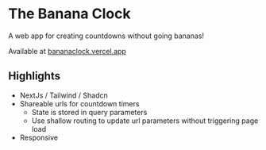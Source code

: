 # The Banana Clock

A web app for creating countdowns without going bananas!

Available at [bananaclock.vercel.app](bananaclock.vercel.app)

## Highlights

- NextJs / Tailwind / Shadcn
- Shareable urls for countdown timers
  - State is stored in query parameters
  - Use shallow routing to update url parameters without triggering page load
- Responsive